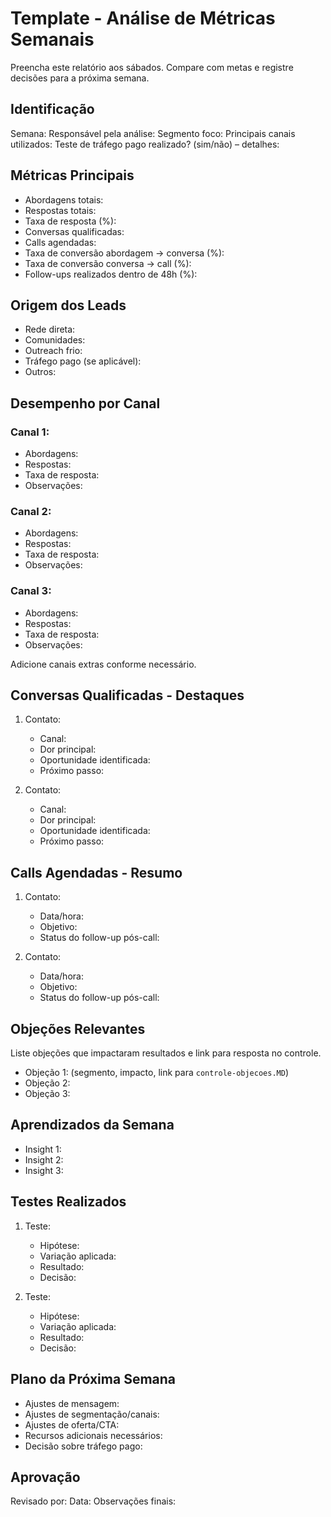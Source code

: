 # Template - Análise de Métricas Semanais

Preencha este relatório aos sábados. Compare com metas e registre decisões para a próxima semana.

## Identificação

Semana:
Responsável pela análise:
Segmento foco:
Principais canais utilizados:
Teste de tráfego pago realizado? (sim/não) – detalhes:

## Métricas Principais

- Abordagens totais:
- Respostas totais:
- Taxa de resposta (%):
- Conversas qualificadas:
- Calls agendadas:
- Taxa de conversão abordagem → conversa (%):
- Taxa de conversão conversa → call (%):
- Follow-ups realizados dentro de 48h (%):

## Origem dos Leads

- Rede direta:
- Comunidades:
- Outreach frio:
- Tráfego pago (se aplicável):
- Outros:

## Desempenho por Canal

### Canal 1:
- Abordagens:
- Respostas:
- Taxa de resposta:
- Observações:

### Canal 2:
- Abordagens:
- Respostas:
- Taxa de resposta:
- Observações:

### Canal 3:
- Abordagens:
- Respostas:
- Taxa de resposta:
- Observações:

Adicione canais extras conforme necessário.

## Conversas Qualificadas - Destaques

1. Contato:
   - Canal:
   - Dor principal:
   - Oportunidade identificada:
   - Próximo passo:

2. Contato:
   - Canal:
   - Dor principal:
   - Oportunidade identificada:
   - Próximo passo:

## Calls Agendadas - Resumo

1. Contato:
   - Data/hora:
   - Objetivo:
   - Status do follow-up pós-call:

2. Contato:
   - Data/hora:
   - Objetivo:
   - Status do follow-up pós-call:

## Objeções Relevantes

Liste objeções que impactaram resultados e link para resposta no controle.

- Objeção 1: (segmento, impacto, link para `controle-objecoes.MD`)
- Objeção 2:
- Objeção 3:

## Aprendizados da Semana

- Insight 1:
- Insight 2:
- Insight 3:

## Testes Realizados

1. Teste:
   - Hipótese:
   - Variação aplicada:
   - Resultado:
   - Decisão:

2. Teste:
   - Hipótese:
   - Variação aplicada:
   - Resultado:
   - Decisão:

## Plano da Próxima Semana

- Ajustes de mensagem:
- Ajustes de segmentação/canais:
- Ajustes de oferta/CTA:
- Recursos adicionais necessários:
- Decisão sobre tráfego pago:

## Aprovação

Revisado por:
Data:
Observações finais:
